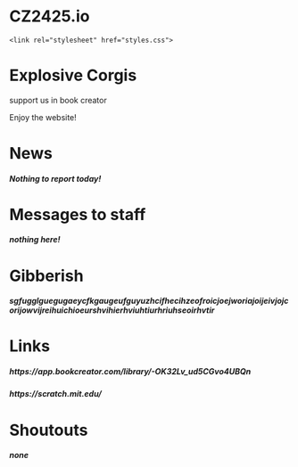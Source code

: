 # CZ2425.io

<!DOCTYPE html>
<html lang="en">
<head>
    <meta charset="UTF-8">
    <meta name="viewport" content="width=device-width, initial-scale=1.0">
    
    <link rel="stylesheet" href="styles.css">
</head>
<body>
    <h1>Explosive Corgis</h1>
    <p>support us in book creator</p>
    <p>Enjoy the website!
    <h1>News
    <h5>Nothing to report today!
    <h1>Messages to staff
    <h5>nothing here!
    <h1>Gibberish
    <h5>sgfugglguegugaeycfkgaugeufguyuzhcifhecihzeofroicjoejworiajoijeivjojcorijowvijreihuichioeurshvihierhviuhtiurhriuhseoirhvtir
    <h1>Links
    <h5>https://app.bookcreator.com/library/-OK32Lv_ud5CGvo4UBQn
    <h5>https://scratch.mit.edu/
    <h1>Shoutouts
    <h5>none
</body>
</html>

